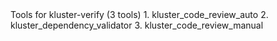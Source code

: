 <div id="termynal-4" data-termynal>
  <span data-ty>Tools for kluster-verify (3 tools)</span>
  <span data-ty>  1. kluster_code_review_auto</span>
  <span data-ty>  2. kluster_dependency_validator</span>
  <span data-ty>  3. kluster_code_review_manual</span>
</div>